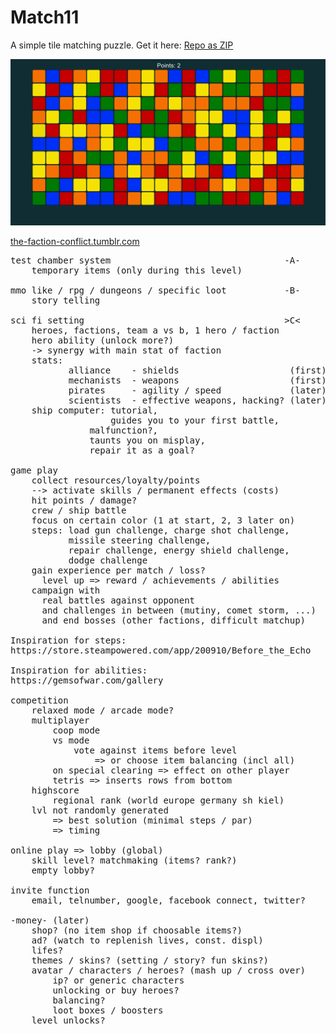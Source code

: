 # Match11

A simple tile matching puzzle. Get it here: <a href="https://github.com/broxp/Match11/archive/master.zip">Repo as ZIP</a>

<img src="screen1.png" />

<a href="https://the-faction-conflict.tumblr.com/">the-faction-conflict.tumblr.com</a>

<pre>
test chamber system                                 -A-
	temporary items (only during this level)

mmo like / rpg / dungeons / specific loot           -B-
	story telling

sci fi setting                                      >C<
	heroes, factions, team a vs b, 1 hero / faction
	hero ability (unlock more?)
	-> synergy with main stat of faction
	stats: 
	       alliance    - shields                     (first)
	       mechanists  - weapons                     (first)
	       pirates     - agility / speed             (later)
	       scientists  - effective weapons, hacking? (later)
	ship computer: tutorial,
	               guides you to your first battle,
		       malfunction?,
		       taunts you on misplay,
		       repair it as a goal?

game play
	collect resources/loyalty/points
	--> activate skills / permanent effects (costs)
	hit points / damage?
	crew / ship battle
	focus on certain color (1 at start, 2, 3 later on)
	steps: load gun challenge, charge shot challenge,
	       missile steering challenge,
	       repair challenge, energy shield challenge,
	       dodge challenge
	gain experience per match / loss?
	  level up => reward / achievements / abilities
	campaign with
	  real battles against opponent
	  and challenges in between (mutiny, comet storm, ...)
	  and end bosses (other factions, difficult matchup)

Inspiration for steps:
https://store.steampowered.com/app/200910/Before_the_Echo

Inspiration for abilities:
https://gemsofwar.com/gallery

competition
	relaxed mode / arcade mode?
	multiplayer
		coop mode
		vs mode
			vote against items before level
				=> or choose item balancing (incl all)
		on special clearing => effect on other player
		tetris => inserts rows from bottom
	highscore
		regional rank (world europe germany sh kiel)
	lvl not randomly generated
		=> best solution (minimal steps / par)
		=> timing

online play => lobby (global)
	skill level? matchmaking (items? rank?)
	empty lobby?

invite function
	email, telnumber, google, facebook connect, twitter?

-money- (later)
	shop? (no item shop if choosable items?)
	ad? (watch to replenish lives, const. displ)
	lifes?
	themes / skins? (setting / story? fun skins?)
	avatar / characters / heroes? (mash up / cross over)
		ip? or generic characters
		unlocking or buy heroes?
		balancing?
		loot boxes / boosters
	level unlocks?
</pre>
